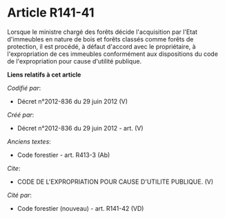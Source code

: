 # Article R141-41

Lorsque le ministre chargé des forêts décide l'acquisition par l'Etat d'immeubles en nature de bois et forêts classés comme
forêts de protection, il est procédé, à défaut d'accord avec le propriétaire, à l'expropriation de ces immeubles conformément
aux dispositions du code de l'expropriation pour cause d'utilité publique.

**Liens relatifs à cet article**

_Codifié par_:

  - Décret n°2012-836 du 29 juin 2012 (V)

_Créé par_:

  - Décret n°2012-836 du 29 juin 2012 - art. (V)

_Anciens textes_:

  - Code forestier - art. R413-3 (Ab)

_Cite_:

  - CODE DE L'EXPROPRIATION POUR CAUSE D'UTILITE PUBLIQUE. (V)

_Cité par_:

  - Code forestier (nouveau) - art. R141-42 (VD)
